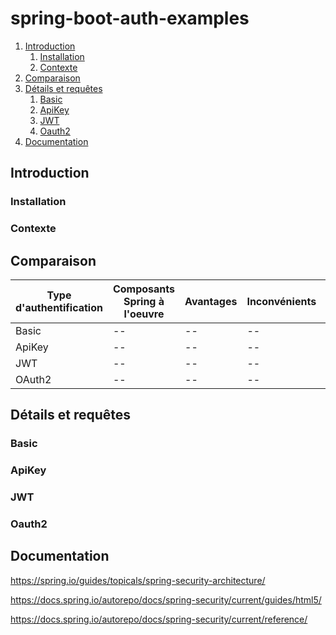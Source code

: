# spring-boot-auth-examples

1. [Introduction](#introduction)
    1. [Installation](#installation)
    2. [Contexte](#contexte)
2. [Comparaison](#comparaison)
3. [Détails et requêtes](#détails)
    1. [Basic](#basic)
    2. [ApiKey](#apikey)
    3. [JWT](#jwt)
    4. [Oauth2](#oauth2)   
4. [Documentation](#documentation)


## Introduction

### Installation

### Contexte

## Comparaison

|Type d'authentification|Composants Spring à l'oeuvre|Avantages|Inconvénients|Remarques|
|--|--|--|--|--|
|Basic|--|--|--|--|
|ApiKey|--|--|--|--|
|JWT|--|--|--|--|
|OAuth2|--|--|--|--|

## Détails et requêtes

### Basic

### ApiKey

### JWT

### Oauth2

## Documentation

https://spring.io/guides/topicals/spring-security-architecture/

https://docs.spring.io/autorepo/docs/spring-security/current/guides/html5/

https://docs.spring.io/autorepo/docs/spring-security/current/reference/



